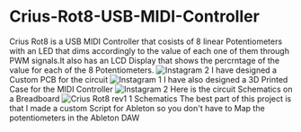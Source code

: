 # Crius-Rot8-USB-MIDI-Controller
Crius Rot8 is a USB MIDI Controller that cosists of 8 linear Potentiometers with an LED that dims accordingly to the value of each one of them through PWM signals.It also has an LCD Display that shows the percrntage of the value for each of the 8 Potentiometers.
![Instagram 2](https://user-images.githubusercontent.com/63908995/170833109-6388a34e-8bd1-445c-ae56-d8b573954e19.jpg)
I have designed a Custom PCB for the circuit
![Instagram 1](https://user-images.githubusercontent.com/63908995/170833137-42cb1aec-a676-4196-be6c-4ce6d4fcbfe7.jpg)
I have also designed a 3D Printed Case for the MIDI Controller
![Instagram 2](https://user-images.githubusercontent.com/63908995/170833154-24c0f43f-cd6f-4ed4-94d9-1e1bf4f3eaf9.jpg)
Here is the circuit Schematics on a Breadboard
![Crius Rot8 rev1 1 Schematics](https://user-images.githubusercontent.com/63908995/170833183-d409fd49-fc5c-4ab1-aab3-b897a16b673e.png)
The best part of this project is that I made a custom Script for Ableton so you don't have to Map the potentiometers in the Ableton DAW
